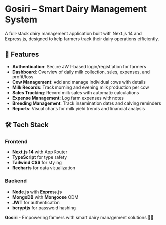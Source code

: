 # Gosiri – Smart Dairy Management System

A full-stack dairy management application built with Next.js 14 and Express.js, designed to help farmers track their dairy operations efficiently.

## 🚀 Features

- **Authentication**: Secure JWT-based login/registration for farmers
- **Dashboard**: Overview of daily milk collection, sales, expenses, and profit/loss
- **Cow Management**: Add and manage individual cows with details
- **Milk Records**: Track morning and evening milk production per cow
- **Sales Tracking**: Record milk sales with automatic calculations
- **Expense Management**: Log farm expenses with notes
- **Breeding Management**: Track insemination dates and calving reminders
- **Reports**: Visual charts for milk yield trends and financial analysis

## 🛠️ Tech Stack

### Frontend
- **Next.js 14** with App Router
- **TypeScript** for type safety
- **Tailwind CSS** for styling
- **Recharts** for data visualization

### Backend
- **Node.js** with **Express.js**
- **MongoDB** with **Mongoose** ODM
- **JWT** for authentication
- **bcryptjs** for password hashing

**Gosiri** - Empowering farmers with smart dairy management solutions 🐄✨
